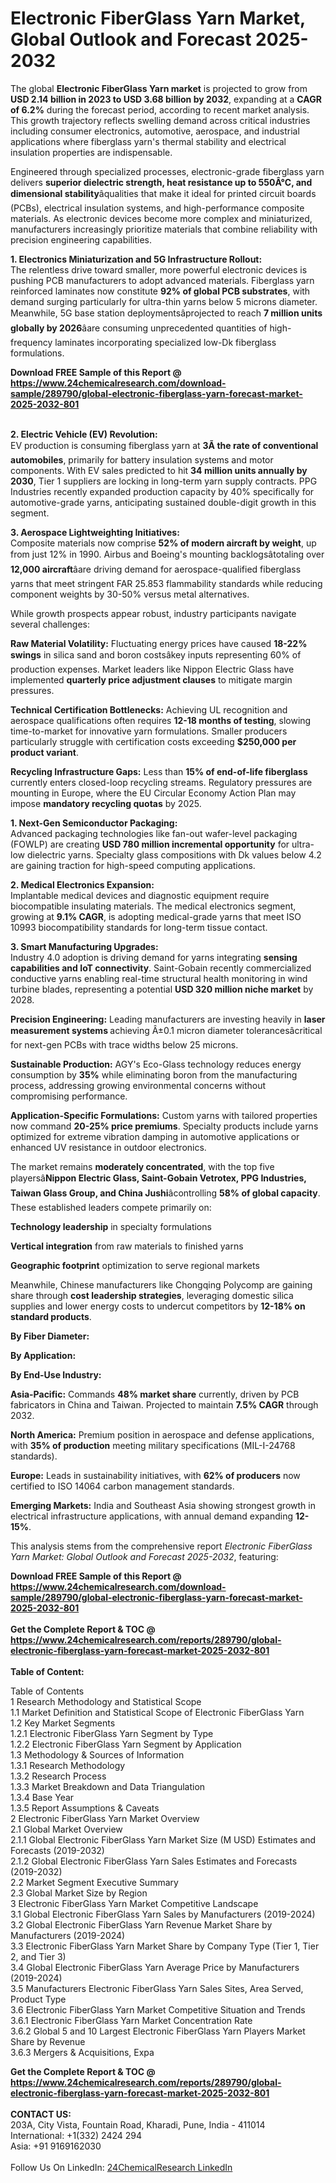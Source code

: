 <h1>Electronic FiberGlass Yarn Market, Global Outlook and Forecast 2025-2032</h1><p>The global <strong>Electronic FiberGlass Yarn market</strong> is projected to grow from <strong>USD 2.14 billion in 2023 to USD 3.68 billion by 2032</strong>, expanding at a <strong>CAGR of 6.2%</strong> during the forecast period, according to recent market analysis. This growth trajectory reflects swelling demand across critical industries including consumer electronics, automotive, aerospace, and industrial applications where fiberglass yarn's thermal stability and electrical insulation properties are indispensable.</p><p>Engineered through specialized processes, electronic-grade fiberglass yarn delivers <strong>superior dielectric strength, heat resistance up to 550Â°C, and dimensional stability</strong>âqualities that make it ideal for printed circuit boards (PCBs), electrical insulation systems, and high-performance composite materials. As electronic devices become more complex and miniaturized, manufacturers increasingly prioritize materials that combine reliability with precision engineering capabilities.</p><p><strong>1. Electronics Miniaturization and 5G Infrastructure Rollout:</strong><br>
The relentless drive toward smaller, more powerful electronic devices is pushing PCB manufacturers to adopt advanced materials. Fiberglass yarn reinforced laminates now constitute <strong>92% of global PCB substrates</strong>, with demand surging particularly for ultra-thin yarns below 5 microns diameter. Meanwhile, 5G base station deploymentsâprojected to reach <strong>7 million units globally by 2026</strong>âare consuming unprecedented quantities of high-frequency laminates incorporating specialized low-Dk fiberglass formulations.</p><div><b>Download FREE Sample of this Report @ 
            <a href="https://www.24chemicalresearch.com/download-sample/289790/global-electronic-fiberglass-yarn-forecast-market-2025-2032-801">
            https://www.24chemicalresearch.com/download-sample/289790/global-electronic-fiberglass-yarn-forecast-market-2025-2032-801</a></b></div><br><p><strong>2. Electric Vehicle (EV) Revolution:</strong><br>
EV production is consuming fiberglass yarn at <strong>3Ã the rate of conventional automobiles</strong>, primarily for battery insulation systems and motor components. With EV sales predicted to hit <strong>34 million units annually by 2030</strong>, Tier 1 suppliers are locking in long-term yarn supply contracts. PPG Industries recently expanded production capacity by 40% specifically for automotive-grade yarns, anticipating sustained double-digit growth in this segment.</p><p><strong>3. Aerospace Lightweighting Initiatives:</strong><br>
Composite materials now comprise <strong>52% of modern aircraft by weight</strong>, up from just 12% in 1990. Airbus and Boeing's mounting backlogsâtotaling over <strong>12,000 aircraft</strong>âare driving demand for aerospace-qualified fiberglass yarns that meet stringent FAR 25.853 flammability standards while reducing component weights by 30-50% versus metal alternatives.</p><p>While growth prospects appear robust, industry participants navigate several challenges:</p><p><strong>Raw Material Volatility:</strong> Fluctuating energy prices have caused <strong>18-22% swings</strong> in silica sand and boron costsâkey inputs representing 60% of production expenses. Market leaders like Nippon Electric Glass have implemented <strong>quarterly price adjustment clauses</strong> to mitigate margin pressures.</p><p><strong>Technical Certification Bottlenecks:</strong> Achieving UL recognition and aerospace qualifications often requires <strong>12-18 months of testing</strong>, slowing time-to-market for innovative yarn formulations. Smaller producers particularly struggle with certification costs exceeding <strong>$250,000 per product variant</strong>.</p><p><strong>Recycling Infrastructure Gaps:</strong> Less than <strong>15% of end-of-life fiberglass</strong> currently enters closed-loop recycling streams. Regulatory pressures are mounting in Europe, where the EU Circular Economy Action Plan may impose <strong>mandatory recycling quotas</strong> by 2025.</p><p><strong>1. Next-Gen Semiconductor Packaging:</strong><br>
Advanced packaging technologies like fan-out wafer-level packaging (FOWLP) are creating <strong>USD 780 million incremental opportunity</strong> for ultra-low dielectric yarns. Specialty glass compositions with Dk values below 4.2 are gaining traction for high-speed computing applications.</p><p><strong>2. Medical Electronics Expansion:</strong><br>
Implantable medical devices and diagnostic equipment require biocompatible insulating materials. The medical electronics segment, growing at <strong>9.1% CAGR</strong>, is adopting medical-grade yarns that meet ISO 10993 biocompatibility standards for long-term tissue contact.</p><p><strong>3. Smart Manufacturing Upgrades:</strong><br>
Industry 4.0 adoption is driving demand for yarns integrating <strong>sensing capabilities and IoT connectivity</strong>. Saint-Gobain recently commercialized conductive yarns enabling real-time structural health monitoring in wind turbine blades, representing a potential <strong>USD 320 million niche market</strong> by 2028.</p><p><strong>Precision Engineering:</strong> Leading manufacturers are investing heavily in <strong>laser measurement systems </strong> achieving Â±0.1 micron diameter tolerancesâcritical for next-gen PCBs with trace widths below 25 microns.</p><p><strong>Sustainable Production:</strong> AGY's Eco-Glass technology reduces energy consumption by <strong>35%</strong> while eliminating boron from the manufacturing process, addressing growing environmental concerns without compromising performance.</p><p><strong>Application-Specific Formulations:</strong> Custom yarns with tailored properties now command <strong>20-25% price premiums</strong>. Specialty products include yarns optimized for extreme vibration damping in automotive applications or enhanced UV resistance in outdoor electronics.</p><p>The market remains <strong>moderately concentrated</strong>, with the top five playersâ<strong>Nippon Electric Glass, Saint-Gobain Vetrotex, PPG Industries, Taiwan Glass Group, and China Jushi</strong>âcontrolling <strong>58% of global capacity</strong>. These established leaders compete primarily on: </p><p><strong>Technology leadership</strong> in specialty formulations</p><p><strong>Vertical integration</strong> from raw materials to finished yarns</p><p><strong>Geographic footprint</strong> optimization to serve regional markets</p><p>Meanwhile, Chinese manufacturers like Chongqing Polycomp are gaining share through <strong>cost leadership strategies</strong>, leveraging domestic silica supplies and lower energy costs to undercut competitors by <strong>12-18% on standard products</strong>.</p><p><strong>By Fiber Diameter:</strong></p><p><strong>By Application:</strong></p><p><strong>By End-Use Industry:</strong></p><p><strong>Asia-Pacific:</strong> Commands <strong>48% market share</strong> currently, driven by PCB fabricators in China and Taiwan. Projected to maintain <strong>7.5% CAGR</strong> through 2032.</p><p><strong>North America:</strong> Premium position in aerospace and defense applications, with <strong>35% of production</strong> meeting military specifications (MIL-I-24768 standards).</p><p><strong>Europe:</strong> Leads in sustainability initiatives, with <strong>62% of producers</strong> now certified to ISO 14064 carbon management standards.</p><p><strong>Emerging Markets:</strong> India and Southeast Asia showing strongest growth in electrical infrastructure applications, with annual demand expanding <strong>12-15%</strong>.</p><p>This analysis stems from the comprehensive report <em>Electronic FiberGlass Yarn Market: Global Outlook and Forecast 2025-2032</em>, featuring:</p><div><b>Download FREE Sample of this Report @ 
            <a href="https://www.24chemicalresearch.com/download-sample/289790/global-electronic-fiberglass-yarn-forecast-market-2025-2032-801">
            https://www.24chemicalresearch.com/download-sample/289790/global-electronic-fiberglass-yarn-forecast-market-2025-2032-801</a></b></div><br><div><b>Get the Complete Report & TOC @ 
            <a href="https://www.24chemicalresearch.com/reports/289790/global-electronic-fiberglass-yarn-forecast-market-2025-2032-801">
            https://www.24chemicalresearch.com/reports/289790/global-electronic-fiberglass-yarn-forecast-market-2025-2032-801</a></b></div><br>
            <b>Table of Content:</b><p>Table of Contents<br />
1 Research Methodology and Statistical Scope<br />
1.1 Market Definition and Statistical Scope of Electronic FiberGlass Yarn<br />
1.2 Key Market Segments<br />
1.2.1 Electronic FiberGlass Yarn Segment by Type<br />
1.2.2 Electronic FiberGlass Yarn Segment by Application<br />
1.3 Methodology & Sources of Information<br />
1.3.1 Research Methodology<br />
1.3.2 Research Process<br />
1.3.3 Market Breakdown and Data Triangulation<br />
1.3.4 Base Year<br />
1.3.5 Report Assumptions & Caveats<br />
2 Electronic FiberGlass Yarn Market Overview<br />
2.1 Global Market Overview<br />
2.1.1 Global Electronic FiberGlass Yarn Market Size (M USD) Estimates and Forecasts (2019-2032)<br />
2.1.2 Global Electronic FiberGlass Yarn Sales Estimates and Forecasts (2019-2032)<br />
2.2 Market Segment Executive Summary<br />
2.3 Global Market Size by Region<br />
3 Electronic FiberGlass Yarn Market Competitive Landscape<br />
3.1 Global Electronic FiberGlass Yarn Sales by Manufacturers (2019-2024)<br />
3.2 Global Electronic FiberGlass Yarn Revenue Market Share by Manufacturers (2019-2024)<br />
3.3 Electronic FiberGlass Yarn Market Share by Company Type (Tier 1, Tier 2, and Tier 3)<br />
3.4 Global Electronic FiberGlass Yarn Average Price by Manufacturers (2019-2024)<br />
3.5 Manufacturers Electronic FiberGlass Yarn Sales Sites, Area Served, Product Type<br />
3.6 Electronic FiberGlass Yarn Market Competitive Situation and Trends<br />
3.6.1 Electronic FiberGlass Yarn Market Concentration Rate<br />
3.6.2 Global 5 and 10 Largest Electronic FiberGlass Yarn Players Market Share by Revenue<br />
3.6.3 Mergers & Acquisitions, Expa</p><div><b>Get the Complete Report & TOC @ 
            <a href="https://www.24chemicalresearch.com/reports/289790/global-electronic-fiberglass-yarn-forecast-market-2025-2032-801">
            https://www.24chemicalresearch.com/reports/289790/global-electronic-fiberglass-yarn-forecast-market-2025-2032-801</a></b></div><br><b>CONTACT US:</b><br>
            203A, City Vista, Fountain Road, Kharadi, Pune, India - 411014<br>
            International: +1(332) 2424 294<br>
            Asia: +91 9169162030 <br><br>
            Follow Us On LinkedIn: <a href="https://www.linkedin.com/company/24chemicalresearch/">24ChemicalResearch LinkedIn</a>
